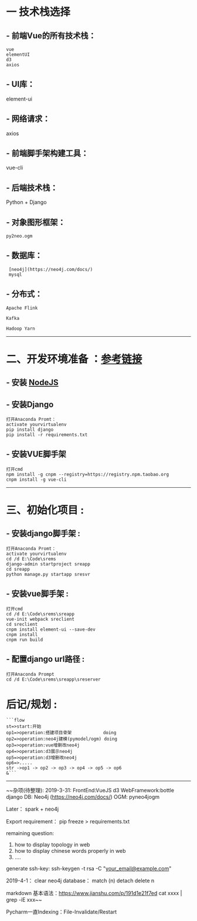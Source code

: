 # 一 技术栈选择
## - **前端Vue的所有技术栈**： 
    vue
    elementUI
    d3
    axios 
## - **UI库**： 
   element-ui
## - **网络请求**：
   axios
## - **前端脚手架构建工具**：
   vue-cli
## - **后端技术栈**：
   Python + Django 
## - **对象图形框架**：
    py2neo.ogm
## - **数据库**：



     [neo4j](https://neo4j.com/docs/)
     mysql
## - **分布式**：
    
    
    
    Apache Flink
    
    Kafka
    
    Hadoop Yarn
   
---

# **二、开发环境准备** ：[参考链接](https://www.jianshu.com/p/9093894d2614)
## - 安装 <a href="https://nodejs.org/en/" target="_blank">NodeJS</a> ##
   
## - 安装Django ##   
    打开Anaconda Promt：
    activate yourvirtualenv
    pip install django 
    pip install -r requirements.txt
   
## - 安装VUE脚手架 ##
    打开cmd
    npm install -g cnpm --registry=https://registry.npm.taobao.org
    cnpm install -g vue-cli
   
---
   
# **三、初始化项目** :
## - 安装django脚手架 :
    打开Anaconda Promt：
    activate yourvirtualenv
    cd /d E:\Code\srems
    django-admin startproject sreapp
    cd sreapp
    python manage.py startapp sresvr
   

## - 安装vue脚手架 : 
    打开cmd
    cd /d E:\Code\srems\sreapp
    vue-init webpack sreclient
    cd sreclient
    cnpm install element-ui --save-dev
    cnpm install
    cnpm run build
   
## - 配置django url路径 :
    打开Anaconda Prompt
    cd /d E:\Code\srems\sreapp\sreserver
      
   


#  **后记/规划**  : 
    ```flow
    st=>start:开始
    op1=>operation:搭建项目骨架            doing 
    op2=>operation:neo4j建模(pymodel/ogm) doing
    op3=>operation:vue增删改neo4j
    op4=>operation:d3展示neo4j
    op5=>operation:d3增删改neo4j
    op6=>.....
    str ->op1 -> op2 -> op3 -> op4 -> op5 -> op6
    &```

---


~~杂项(待整理):
2019-3-31:
FrontEnd:VueJS d3
WebFramework:bottle django
DB: Neo4j (https://neo4j.com/docs/)
OGM: pyneo4jogm

Later： spark + neo4j

Export requirement： pip freeze > requirements.txt

remaining question: 
1. how to display topology in web
2. how to display chinese words properly in web
3. ....


generate ssh-key: 
ssh-keygen -t rsa -C "your_email@example.com"

2019-4-1：
clear neo4j database：
  match (n)
  detach delete n
  
markdown 基本语法：https://www.jianshu.com/p/191d1e21f7ed
cat xxxx | grep -iE xxx~~


Pycharm一直Indexing：File-Invalidate/Restart